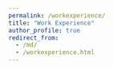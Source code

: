 ```yaml
---
permalink: /workexperience/
title: "Work Experience"
author_profile: true
redirect_from: 
  - /md/
  - /workexperience.html
---
```






